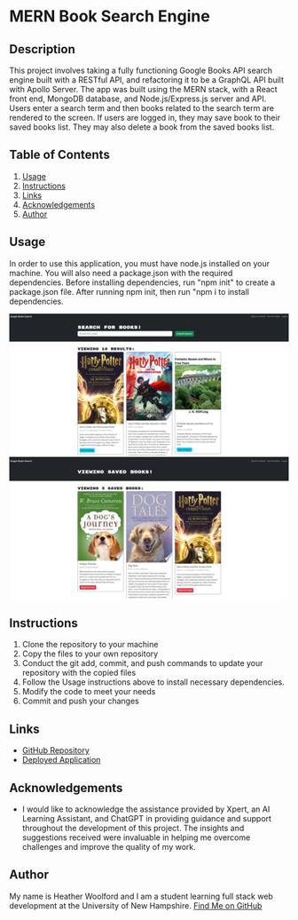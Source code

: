 # MERN Book Search Engine

## Description
This project involves taking a fully functioning Google Books API search engine built with a RESTful API, and refactoring it to be a GraphQL API built with Apollo Server. The app was built using the MERN stack, with a React front end, MongoDB database, and Node.js/Express.js server and API. Users enter a search term and then books related to the search term are rendered to the screen. If users are logged in, they may save book to their saved books list. They may also delete a book from the saved books list.


## Table of Contents
1. [Usage](#usage)
2. [Instructions](#instructions)
3. [Links](#links)
4. [Acknowledgements](#acknowledgements)
5. [Author](#author)

## Usage
In order to use this application, you must have node.js installed on your machine. You will also need a package.json with the required dependencies. Before installing dependencies, run "npm init" to create a package.json file. After running npm init, then run "npm i to install dependencies. 

![Screenshot of app: Book Search](./assets/booksearch1.png)
![Screenshot of app: Saved Books](./assets/booksearch2.png)

## Instructions
1. Clone the repository to your machine
2. Copy the files to your own repository
3. Conduct the git add, commit, and push commands to update your repository with the copied files
4. Follow the Usage instructions above to install necessary dependencies.
5. Modify the code to meet your needs
6. Commit and push your changes

## Links
- [GitHub Repository](https://github.com/hwoolford/mern-book-search)
- [Deployed Application](https://book-search-9ojn.onrender.com/)

## Acknowledgements
- I would like to acknowledge the assistance provided by Xpert, an AI Learning Assistant, and ChatGPT in providing guidance and support throughout the development of this project. The insights and suggestions received were invaluable in helping me overcome challenges and improve the quality of my work.

## Author
My name is Heather Woolford and I am a student learning full stack web development at the University of New Hampshire.
[Find Me on GitHub](https://gist.github.com/hwoolford)
